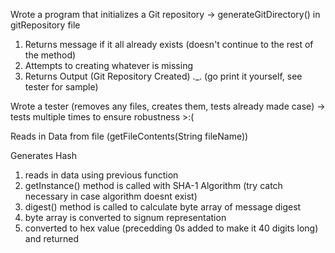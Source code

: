 Wrote a program that initializes a Git repository -> generateGitDirectory() in gitRepository file
1. Returns message if it all already exists (doesn't continue to the rest of the method)
2. Attempts to creating whatever is missing
3. Returns Output (Git Repository Created) ._. (go print it yourself, see tester for sample)

Wrote a tester (removes any files, creates them, tests already made case) 
    -> tests multiple times to ensure robustness >:(

Reads in Data from file (getFileContents(String fileName))

Generates Hash
1. reads in data using previous function
2. getInstance() method is called with SHA-1 Algorithm (try catch necessary in case algorithm doesnt exist)
3. digest() method is called to calculate byte array of message digest
4. byte array is converted to signum representation
5. converted to hex value (precedding 0s added to make it 40 digits long) and returned